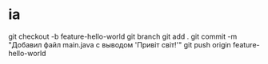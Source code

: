 # ia
git checkout -b feature-hello-world
git branch
git add .
git commit -m "Добавил файл main.java с выводом 'Привіт світ!'"
git push origin feature-hello-world
